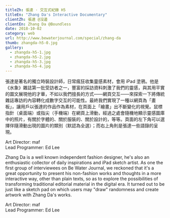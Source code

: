 ```yaml
---
titleZh: 張達 · 交互式紀錄 H5
titleEn: "Zhang Da's Interactive Documentary"
clientZh: 張達 @沒邊
clientEn: Zhang Da @Boundless
date: 2018-10-02
category: web
url: http://www.bewaterjournal.com/special/zhang-da
thumb: zhangda-h5-0.jpg
gallery:
  - zhangda-h5-1.jpg
  - zhangda-h5-2.jpg
  - zhangda-h5-3.jpg
  - zhangda-h5-4.jpg
---
```


張達是著名的獨立時裝設計師，日常瘋狂收集靈感素材，會用 iPad 塗鴉。他是《水象》雜誌第一批受訪者之一，豐富的採訪資料刺激了我們的靈感，與其用平實的圖文展現他的才華，不如以我們擅長的方式——網頁交互——來探索一下將傳統雜誌專訪的內容轉化成數字交互的可能性。最終我們實現了一種以網頁為「畫板」，讓用戶以張達的作品作為素材，在頁面上「繪畫」出不斷變化的視覺。鼠標指針（桌面端）或指尖（手機端）在網頁上滑動，經過之處會隨機地顯示靈感圖庫中的照片，有關於字體的、關於服裝的、關於設計的，等等。頁面的左下角可以選擇伴隨滑動出現的圖片的類別（默認為全選）；而右上角則是張達一些語錄的呈現。

Art Director: maf<br/>Lead Programmer: Ed Lee

<!-- lang -->

Zhang Da is a well known independent fashion designer, he's also an enthusiastic collector of daily inspirations and iPad sketch artist. As one the first group of interviewees on Be Water Journal, we reckoned that it's a great opportunity to present his non-fashion works and thoughts in a more interactive way, other than plain texts, so as to explore the possibilities of transforming traditional editorial material in the digital era. It turned out to be just like a sketch pad on which users may \"draw\" randomness and create artwork with Zhang Da's works.

Art Director: maf<br/>Lead Programmer: Ed Lee
